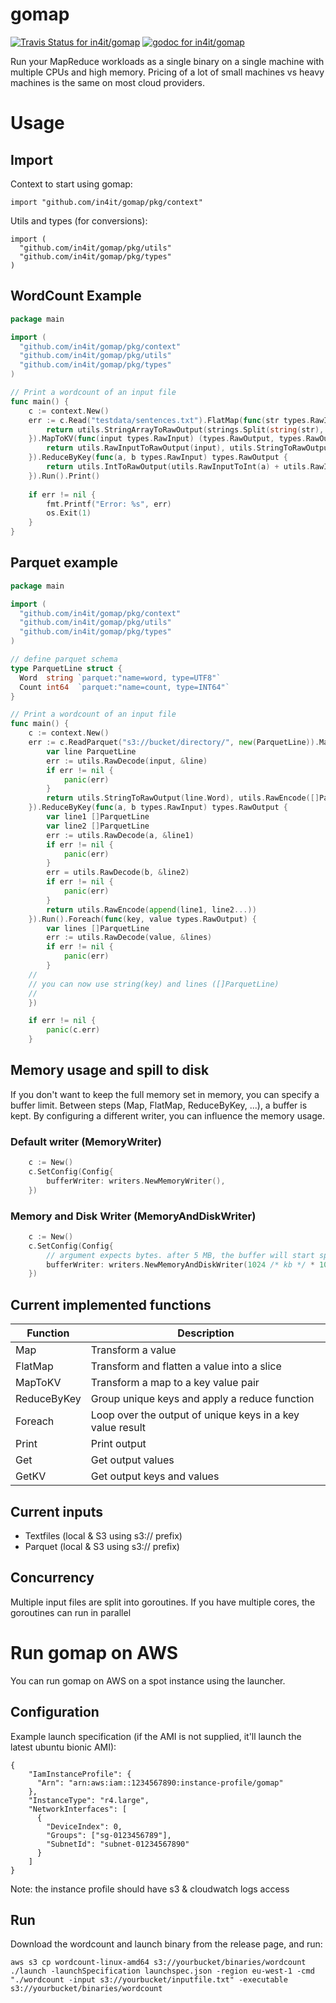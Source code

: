 # gomap
[![Travis Status for in4it/gomap](https://travis-ci.org/in4it/gomap.svg?branch=master)](https://travis-ci.org/in4it/gomap)
[![godoc for in4it/gomap](https://godoc.org/github.com/in4it/gomap?status.svg)](https://pkg.go.dev/github.com/in4it/gomap/pkg/context?tab=doc)

Run your MapReduce workloads as a single binary on a single machine with multiple CPUs and high memory. Pricing of a lot of small machines vs heavy machines is the same on most cloud providers.

# Usage

## Import
Context to start using gomap:
```
import "github.com/in4it/gomap/pkg/context"
```
Utils and types (for conversions):
```
import (
  "github.com/in4it/gomap/pkg/utils"
  "github.com/in4it/gomap/pkg/types"
)
```

## WordCount Example

```go
package main

import (
  "github.com/in4it/gomap/pkg/context"
  "github.com/in4it/gomap/pkg/utils"
  "github.com/in4it/gomap/pkg/types"
)

// Print a wordcount of an input file
func main() {
	c := context.New()
	err := c.Read("testdata/sentences.txt").FlatMap(func(str types.RawInput) []types.RawOutput {
		return utils.StringArrayToRawOutput(strings.Split(string(str), " "))
	}).MapToKV(func(input types.RawInput) (types.RawOutput, types.RawOutput) {
		return utils.RawInputToRawOutput(input), utils.StringToRawOutput("1")
	}).ReduceByKey(func(a, b types.RawInput) types.RawOutput {
		return utils.IntToRawOutput(utils.RawInputToInt(a) + utils.RawInputToInt(b))
	}).Run().Print()
	
	if err != nil {
		fmt.Printf("Error: %s", err)
		os.Exit(1)
	}
}
```

## Parquet example
```go
package main

import (
  "github.com/in4it/gomap/pkg/context"
  "github.com/in4it/gomap/pkg/utils"
  "github.com/in4it/gomap/pkg/types"
)

// define parquet schema
type ParquetLine struct {
  Word  string `parquet:"name=word, type=UTF8"`
  Count int64  `parquet:"name=count, type=INT64"` 
}

// Print a wordcount of an input file
func main() {
	c := context.New()
	err := c.ReadParquet("s3://bucket/directory/", new(ParquetLine)).MapToKV(func(input types.RawInput) (types.RawOutput, types.RawOutput) {
		var line ParquetLine
		err := utils.RawDecode(input, &line)
		if err != nil {
			panic(err)
		}
		return utils.StringToRawOutput(line.Word), utils.RawEncode([]ParquetLine{line})
	}).ReduceByKey(func(a, b types.RawInput) types.RawOutput {
		var line1 []ParquetLine
		var line2 []ParquetLine
		err := utils.RawDecode(a, &line1)
		if err != nil {
			panic(err)
		}
		err = utils.RawDecode(b, &line2)
		if err != nil {
			panic(err)
		}
		return utils.RawEncode(append(line1, line2...))
	}).Run().Foreach(func(key, value types.RawOutput) {
		var lines []ParquetLine
		err := utils.RawDecode(value, &lines)
		if err != nil {
			panic(err)
		}
    //
    // you can now use string(key) and lines ([]ParquetLine)
    //
	})

	if err != nil {
		panic(c.err)
	}
```

## Memory usage and spill to disk
If you don't want to keep the full memory set in memory, you can specify a buffer limit. Between steps (Map, FlatMap, ReduceByKey, ...), a buffer is kept. By configuring a different writer, you can influence the memory usage.

### Default writer (MemoryWriter)
```go
	c := New()
	c.SetConfig(Config{
		bufferWriter: writers.NewMemoryWriter(),
	})
```

### Memory and Disk Writer (MemoryAndDiskWriter)
```go
	c := New()
	c.SetConfig(Config{
		// argument expects bytes. after 5 MB, the buffer will start spilling to disk. 
		bufferWriter: writers.NewMemoryAndDiskWriter(1024 /* kb */ * 1024 /* mb */ * 5), 
	})
```

## Current implemented functions
| Function | Description |
| -------- | ----------- |
| Map | Transform a value |
| FlatMap | Transform and flatten a value into a slice |
| MapToKV | Transform a map to a key value pair |
| ReduceByKey | Group unique keys and apply a reduce function |
| Foreach | Loop over the output of unique keys in a key value result |
| Print | Print output |
| Get | Get output values |
| GetKV | Get output keys and values |

## Current inputs
* Textfiles (local & S3 using s3:// prefix)
* Parquet (local & S3 using s3:// prefix)

## Concurrency
Multiple input files are split into goroutines. If you have multiple cores, the goroutines can run in parallel

# Run gomap on AWS
You can run gomap on AWS on a spot instance using the launcher.

## Configuration

Example launch specification (if the AMI is not supplied, it'll launch the latest ubuntu bionic AMI):
```
{
    "IamInstanceProfile": {
      "Arn": "arn:aws:iam::1234567890:instance-profile/gomap"
    },
    "InstanceType": "r4.large",
    "NetworkInterfaces": [
      {
        "DeviceIndex": 0,
        "Groups": ["sg-0123456789"],
        "SubnetId": "subnet-01234567890"
      }
    ]  
}
```

Note: the instance profile should have s3 & cloudwatch logs access

## Run

Download the wordcount and launch binary from the release page, and run:
```
aws s3 cp wordcount-linux-amd64 s3://yourbucket/binaries/wordcount
./launch -launchSpecification launchspec.json -region eu-west-1 -cmd "./wordcount -input s3://yourbucket/inputfile.txt" -executable s3://yourbucket/binaries/wordcount
```